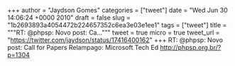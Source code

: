 
+++
author = "Jaydson Gomes"
categories = ["tweet"]
date = "Wed Jun 30 14:06:24 +0000 2010"
draft = false
slug = "1b2693893a4054472b224657352c6ea3e03e1ee1"
tags = ["tweet"]
title = """RT: @phpsp: Novo post: Ca..."""
tweet = true
micro = true
tweet_url = "https://twitter.com/jaydson/status/17416400162"
+++
RT: @phpsp: Novo post: Call for Papers Relampago: Microsoft Tech Ed http://phpsp.org.br/?p=1304
